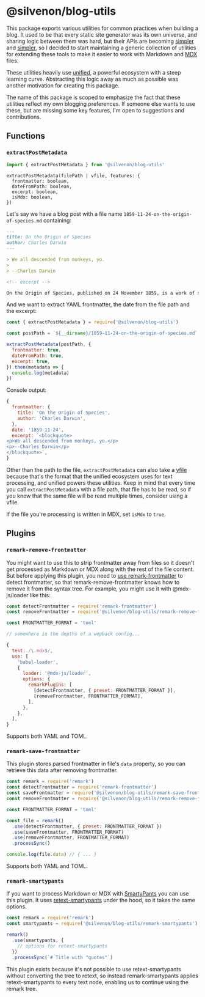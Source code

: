 # @silvenon/blog-utils

This package exports various utilities for common practices when building a blog. It used to be that every static site generator was its own universe, and sharing logic between them was hard, but their APIs are becoming [simpler][gatsby] and [simpler][react-static], so I decided to start maintaining a generic collection of utilities for extending these tools to make it easier to work with Markdown and [MDX] files.

These utilities heavily use [unified], a powerful ecosystem with a steep learning curve. Abstracting this logic away as much as possible was another motivation for creating this package.

The name of this package is scoped to emphasize the fact that these utilities reflect my own blogging preferences. If someone else wants to use these, but are missing some key features, I'm open to suggestions and contributions.

## Functions

### `extractPostMetadata`

```js
import { extractPostMetadata } from '@silvenon/blog-utils'
```

```
extractPostMetadata(filePath | vfile, features: {
  frontmatter: boolean,
  dateFromPath: boolean,
  excerpt: boolean,
  isMdx: boolean,
})
```

Let's say we have a blog post with a file name `1859-11-24-on-the-origin-of-species.md` containing:

```md
---
title: On the Origin of Species
author: Charles Darwin
---

> We all descended from monkeys, yo.
>
> --Charles Darwin

<!-- excerpt -->

On the Origin of Species, published on 24 November 1859, is a work of scientific literature by Charles Darwin which is considered to be the foundation of evolutionary biology. Darwin's book introduced the scientific theory that populations evolve over the course of generations through a process of natural selection.
```

And we want to extract YAML frontmatter, the date from the file path and the excerpt:

```js
const { extractPostMetadata } = require('@silvenon/blog-utils')

const postPath = `${__dirname}/1859-11-24-on-the-origin-of-species.md`

extractPostMetadata(postPath, {
  frontmatter: true,
  dateFromPath: true,
  excerpt: true,
}).then(metadata => {
  console.log(metadata)
})
```

Console output:

```js
{
  frontmatter: {
    title: 'On the Origin of Species',
    author: 'Charles Darwin',
  },
  date: '1859-11-24',
  excerpt: `<blockquote>
<p>We all descended from monkeys, yo.</p>
<p>--Charles Darwin</p>
</blockquote>`,
}
```

Other than the path to the file, `extractPostMetadata` can also take a [vfile] because that's the format that the unified ecosystem uses for text processing, and unified powers these utilities. Keep in mind that every time you call `extractPostMetadata` with a file path, that file has to be read, so if you know that the same file will be read multiple times, consider using a vfile.

If the file you're processing is written in MDX, set `isMdx` to `true`.

## Plugins

### `remark-remove-frontmatter`

You might want to use this to strip frontmatter away from files so it doesn't get processed as Markdown or MDX along with the rest of the file content. But before applying this plugin, you need to [use remark-frontmatter][remark-frontmatter] to detect frontmatter, so that remark-remove-frontmatter knows how to remove it from the syntax tree. For example, you might use it with @mdx-js/loader like this:

```js
const detectFrontmatter = require('remark-frontmatter')
const removeFrontmatter = require('@silvenon/blog-utils/remark-remove-frontmatter')

const FRONTMATTER_FORMAT = 'toml'

// somewhere in the depths of a wepback config...

{
  test: /\.mdx$/,
  use: [
    'babel-loader',
    {
      loader: '@mdx-js/loader',
      options: {
        remarkPlugins: [
          [detectFrontmatter, { preset: FRONTMATTER_FORMAT }],
          [removeFrontmatter, FRONTMATTER_FORMAT],
        ],
      },
    },
  ],
}
```

Supports both YAML and TOML.

### `remark-save-frontmatter`

This plugin stores parsed frontmatter in file's `data` property, so you can retrieve this data after removing frontmatter.

```js
const remark = require('remark')
const detectFrontmatter = require('remark-frontmatter')
const saveFrontmatter = require('@silvenon/blog-utils/remark-save-frontmatter')
const removeFrontmatter = require('@silvenon/blog-utils/remark-remove-frontmatter')

const FRONTMATTER_FORMAT = 'toml'

const file = remark()
  .use(detectFrontmatter, { preset: FRONTMATTER_FORMAT })
  .use(saveFrontmatter, FRONTMATTER_FORMAT)
  .use(removeFrontmatter, FRONTMATTER_FORMAT)
  .processSync()

console.log(file.data) // { ... }
```

Supports both YAML and TOML.

### `remark-smartypants`

If you want to process Markdown or MDX with [SmartyPants] you can use this plugin. It uses [retext-smartypants] under the hood, so it takes the same options.

```js
const remark = require('remark')
const smartypants = require('@silvenon/blog-utils/remark-smartypants')

remark()
  .use(smartypants, {
    // options for retext-smartypants
  })
  .processSync(`# Title with "quotes"`)
```

This plugin exists because it's not possible to use retext-smartypants without converting the tree to retext, so instead remark-smartypants applies retext-smartypants to every text node, enabling us to continue using the remark tree.

[gatsby]: https://www.gatsbyjs.org
[react-static]: https://react-static.js.org
[vfile]: https://github.com/vfile/vfile
[unified]: https://unified.js.org
[MDX]: https://github.com/mdx-js/mdx
[remark-frontmatter]: https://github.com/remarkjs/remark-frontmatter
[SmartyPants]: https://daringfireball.net/projects/smartypants/
[retext-smartypants]: https://github.com/retextjs/retext-smartypants
